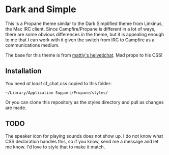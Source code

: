 # Dark and Simple

This is a Propane theme similar to the Dark Simplified theme from Linkinus, the Mac IRC client. Since Campfire/Propane is different in a lot of ways, there are some obvious differences in the theme, but it is appealing enough to me that I can work with it given the switch from IRC to Campfire as a communications medium.

The base for this theme is from [mattly's helvetichat](https://github.com/mattly/helvetichat). Mad props to his CSS!

## Installation

You need *at least* cf_chat.css copied to this folder:

    ~/Library/Application Support/Propane/styles/
    
Or you can clone this repository as the styles directory and pull as changes are made.

## TODO

The speaker icon for playing sounds does not show up. I do not know what CSS declaration handles this, so if you know, send me a message and let me know. I'd love to style that to make it match.